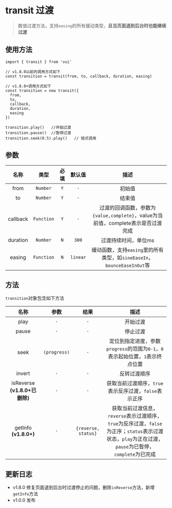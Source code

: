 # transit 过渡

> 数值过渡方法，支持`easing`的所有缓动类型，**且当页面退到后台时也能继续过渡**

## 使用方法

```
import { transit } from 'vui'

// v1.8.0以前的调用方式如下
const transition = transit(from, to, callback, duration, easing)

// v1.8.0+调用方式如下
const transition = new transit({
  from,
  to,
  callback,
  duration,
  easing
})

transition.play()   //开始过渡
transition.pause()  //暂停过渡
transition.seek(0.5).play()   // 链式调用
```

## 参数

|   名称   |    类型    | 必填  |  默认值  |                                       描述                                        |
| :------: | :--------: | :---: | :------: | :-------------------------------------------------------------------------------: |
|   from   |  `Number`  |  `Y`  |   `-`    |                                      初始值                                       |
|    to    |  `Number`  |  `Y`  |   `-`    |                                      结束值                                       |
| callback | `Function` |  `Y`  |   `-`    | 过渡的回调函数，参数为`{value,complete}`，value为当前值，complete表示是否过渡完成 |
| duration |  `Number`  |  `N`  |  `300`   |                               过渡持续时间，单位ms                                |
|  easing  | `Function` |  `N`  | `linear` |      缓动函数，支持`easing`里的所有类型，如`sineEaseIn`，`bounceEaseInOut`等      |

## 方法

`transition`对象包含如下方法

|             名称              |     参数     |        结果         |                                                                         描述                                                                          |
| :---------------------------: | :----------: | :-----------------: | :---------------------------------------------------------------------------------------------------------------------------------------------------: |
|             play              |     `-`      |         `-`         |                                                                       开始过渡                                                                        |
|             pause             |     `-`      |         `-`         |                                                                       停止过渡                                                                        |
|             seek              | `(progress)` |         `-`         |                                     定位到指定进度，参数`progress`的范围为`0-1`，`0`表示起始位置，`1`表示终点位置                                     |
|            invert             |     `-`      |         `-`         |                                                                     反转过渡顺序                                                                      |
| isReverse **(v1.8.0+已删除)** |     `-`      |         `-`         |                                                 获取当前过渡顺序，`true`表示反序过渡，`false`表示正序                                                 |
|     getInfo **(v1.8.0+)**     |     `-`      | `{reverse, status}` | 获取当前过渡信息，`reverse`表示过渡顺序，`true`为反序过渡，`false`为正序；`status`表示过渡状态，`play`为正在过渡，`pause`为已暂停，`complete`为已完成 |

## 更新日志

* v1.8.0 修复页面退到后台时过渡停止的问题，删除`isReverse`方法，新增`getInfo`方法
* v1.0.0 发布
